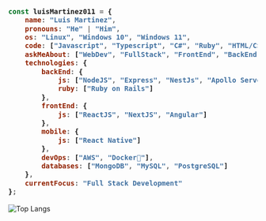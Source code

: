 <h3>
  
```javascript
const luisMartinez011 = {
    name: "Luis Martinez",
    pronouns: "He" | "Him",
    os: "Linux", "Windows 10", "Windows 11",
    code: ["Javascript", "Typescript", "C#", "Ruby", "HTML/CSS"],
    askMeAbout: ["WebDev", "FullStack", "FrontEnd", "BackEnd"],
    technologies: {
        backEnd: {
            js: ["NodeJS", "Express", "NestJs", "Apollo Server"],
            ruby: ["Ruby on Rails"]
        },
        frontEnd: {
            js: ["ReactJS", "NextJS", "Angular"]
        },
        mobile: {
            js: ["React Native"]
        },
        devOps: ["AWS", "Docker🐳"],
        databases: ["MongoDB", "MySQL", "PostgreSQL"]
    },
    currentFocus: "Full Stack Development"
};
```
</h3>

![Top Langs](https://github-readme-stats.vercel.app/api/top-langs/?username=luisMartinez011&layout=compact&theme=dark&hide_border=true)
